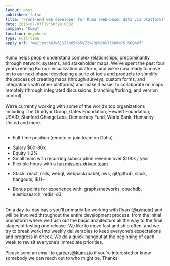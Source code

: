 ```yaml
---
layout: post
published: false
title: "Front-end web developer for Kumu (web-based data viz platform)"
date: 2016-07-07T19:50:29.033Z
company: "Kumu"
location: Anywhere
type: Full-time
apply_url: "mailto:%63%61%72%65%65%72%73@%6b%75%6d%75.%69%6f"
---
```


<div>Kumu helps people understand complex relationships, predominantly through network, systems, and stakeholder maps. We&#x2019;ve spent the past four years refining Kumu&#x2019;s visualization platform, and we&#x2019;re now ready to move on to our next phase: developing a suite of tools and products to simplify the process of creating maps (through surveys, custom forms, and integrations with other platforms) and make it easier to collaborate on maps remotely (through integrated discussions, branching/forking, and version control).</div><div class="paragraph_break"><br></div><div>We&#x2019;re currently working with some of the world&#x2019;s top organizations including The Omidyar Group, Gates Foundation, Hewlett Foundation, USAID, Stanford ChangeLabs, Democracy Fund, World Bank, Humanity United and more.</div><div class="paragraph_break"><br></div><ul><li>Full-time position (remote or join team on Oahu)</li></ul><ul><li>Salary $60-80k</li><li>Equity 1-2%</li><li>Small team with recurring subscription revenue over $100k / year</li><li>Flexible hours with a <a href="https://kumu.io/manifesto">fun mission-driven team</a></li></ul><ul><li>Stack: react, rails, webgl, webpack/babel, aws, git/github, slack, hangouts, IE11+</li></ul><ul><li>Bonus points for experience with: graphs/networks, couchdb, elasticsearch, redis, d3</li></ul><div class="paragraph_break"><br></div><div>On a day-to-day basis you&#x2019;ll primarily be working with Ryan (<a href="https://twitter.com/rymohr">@rymohr</a>) and will be involved throughout the entire development process: from the initial brainstorm where we flush out the basic architecture all the way to the final stages of testing and release. We like to move fast and ship often, and we try to break work into weekly deliverables to keep everyone&#x2019;s expectations and progress in check. We do a quick hangout at the beginning of each week to revisit everyone&#x2019;s immediate priorities.</div><div class="paragraph_break"><br></div><div>Please send an email to <a href="mailto:careers@kumu.io">careers@kumu.io</a> if you&#x2019;re interested or know somebody we can reach out to who might be. Thanks!</div><div class="paragraph_break"><br></div>